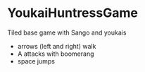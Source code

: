 # YoukaiHuntressGame
Tiled base game with Sango and youkais
* arrows (left and right) walk
* A attacks with boomerang
* space jumps
